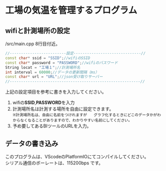# 工場の気温を管理するプログラム   

## wifiと計測場所の設定    
 /src/main.cpp 8行目付近。
```C++
//-------------------------設定------------------------------//
const char* ssid = "SSID";//wifiのSSID
const char* password = "PASSWORD";//wifiのパスワード
String locat = "工場１";//計測場所名
int interval = 60000;//データの更新間隔（ms）
const char* url = "URL";//json受け取りサーバー
//----------------------------------------------------------//
```  
 上記の設定項目を参考に書きを入力してください。  
1. wifiの**SSID**,**PASSWORD**を入力   
1. 計測場所名は計測する場所を自由に設定できます。   
`※計測場所名は、自由に名前をつけれますが  
グラフ化するときにどこのデータかがわからなくなることがありますので、わかりやすい名前にしてください。`    
1. 予め要してあるBIツールのURLを入力。

 ## データの書き込み  
 このプログラムは、VScodeのPlatformIOにてコンパイルしてください。  
 シリアル通信のボーレートは、115200bps です。  


